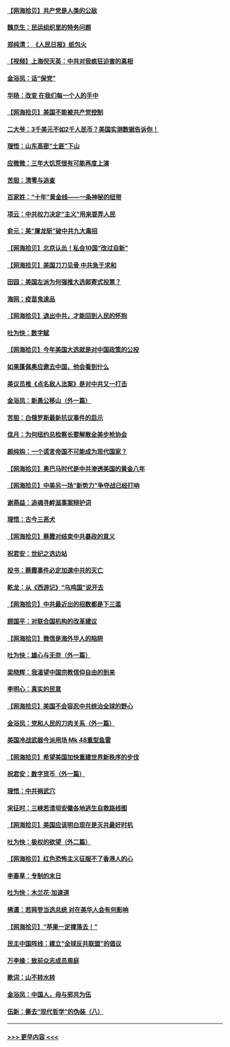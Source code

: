 #### [【网海拾贝】共产党是人类的公敌](../pages/nsc993/n12363182.md?t=08281851) 
#### [魏京生：民运组织里的特务问题](../pages/nsc993/n12363010.md?t=08281851) 
#### [郑纯清： 《人民日报》纸包火](../pages/nsc993/n12362706.md?t=08281851) 
#### [【视频】上海倪天英：中共对我疯狂迫害的真相](../pages/nsc993/n12356341.md?t=08281851) 
#### [金浴凤：话“保党”](../pages/nsc993/n12361867.md?t=08281851) 
#### [华旸：改变 在我们每一个人的手中](../pages/nsc993/n12361774.md?t=08281851) 
#### [【网海拾贝】美国不能被共产党控制](../pages/nsc993/n12360271.md?t=08281851) 
#### [二大爷：3千美元不如2千人民币？美国实测数据告诉你！](../pages/nsc993/n12358563.md?t=08281851) 
#### [理悟：山东高密“土匪”下山](../pages/nsc993/n12358535.md?t=08281851) 
#### [应微微：三年大饥荒很有可能再度上演](../pages/nsc993/n12358523.md?t=08281851) 
#### [苦胆：清零与追查](../pages/nsc993/n12358501.md?t=08281851) 
#### [百家姓：“十年”黄金线——一条神秘的纽带](../pages/nsc993/n12358319.md?t=08281851) 
#### [项云：中共权力决定“主义”用来耍弄人民](../pages/nsc993/n12358172.md?t=08281851) 
#### [俞元：美“屠龙斩”破中共九大毒招](../pages/nsc993/n12357822.md?t=08281851) 
#### [【网海拾贝】北京认怂！私会10国“改过自新”](../pages/nsc993/n12357784.md?t=08281851) 
#### [【网海拾贝】美国刀刀见骨 中共急于求和](../pages/nsc993/n12355511.md?t=08281851) 
#### [田园：美国左派为何强推大选邮寄式投票？](../pages/nsc993/n12352963.md?t=08281851) 
#### [海网：疫苗鬼速品](../pages/nsc993/n12354438.md?t=08281851) 
#### [【网海拾贝】退出中共，才能回到人民的怀抱](../pages/nsc993/n12352634.md?t=08281851) 
#### [吐为快：数字赋](../pages/nsc993/n12352317.md?t=08281851) 
#### [【网海拾贝】今年美国大选就是对中国政策的公投](../pages/nsc993/n12350973.md?t=08281851) 
#### [如果蓬佩奥应邀去中国，他会看到什么](../pages/nsc993/n12350945.md?t=08281851) 
#### [美议员推《点名敌人法案》是对中共又一打击](../pages/nsc993/n12350765.md?t=08281851) 
#### [金浴凤：新愚公移山（外一篇）](../pages/nsc993/n12350253.md?t=08281851) 
#### [苦胆：白俄罗斯最新抗议事件的启示](../pages/nsc993/n12349989.md?t=08281851) 
#### [佳月：为何纽约总检察长要解散全美步枪协会](../pages/nsc993/n12349939.md?t=08281851) 
#### [颜纯钩：一个谎言帝国不可能成为现代国家？](../pages/nsc993/n12349898.md?t=08281851) 
#### [【网海拾贝】奥巴马时代是中共渗透美国的黄金八年](../pages/nsc993/n12349284.md?t=08281851) 
#### [【网海拾贝】中美另一场“新势力”争夺战已经打响](../pages/nsc993/n12346998.md?t=08281851) 
#### [谢燕益：追魂寻衅滋事案辩护词](../pages/nsc993/n12346892.md?t=08281851) 
#### [理悟：古今三恶犬](../pages/nsc993/n12345190.md?t=08281851) 
#### [【网海拾贝】蔡霞对结束中共暴政的意义](../pages/nsc993/n12344263.md?t=08281851) 
#### [祝君安：世纪之选边站](../pages/nsc993/n12342382.md?t=08281851) 
#### [投书：蔡霞事件必定加速中共的灭亡](../pages/nsc993/n12341881.md?t=08281851) 
#### [乾龙：从《西游记》“乌鸡国”说开去](../pages/nsc993/n12341690.md?t=08281851) 
#### [【网海拾贝】中共最近出的招数都是下三滥](../pages/nsc993/n12341593.md?t=08281851) 
#### [顾国平：对联合国机构的改革建议](../pages/nsc993/n12339928.md?t=08281851) 
#### [【网海拾贝】微信是海外华人的陷阱](../pages/nsc993/n12338868.md?t=08281851) 
#### [吐为快：雄心与无奈（外一篇）](../pages/nsc993/n12338132.md?t=08281851) 
#### [梁晓辉：我渴望中国宗教信仰自由的到来](../pages/nsc993/n12336657.md?t=08281851) 
#### [李明心：真实的民意](../pages/nsc993/n12336089.md?t=08281851) 
#### [【网海拾贝】美国不会容忍中共统治全球的野心](../pages/nsc993/n12336063.md?t=08281851) 
#### [金浴凤：党和人民的刀肉关系（外一篇）](../pages/nsc993/n12335834.md?t=08281851) 
#### [美国冷战武器今派用场 Mk 48重型鱼雷](../pages/nsc993/n12335354.md?t=08281851) 
#### [【网海拾贝】希望美国加快重建世界新秩序的步伐](../pages/nsc993/n12334224.md?t=08281851) 
#### [祝君安：数字货币（外一篇）](../pages/nsc993/n12334186.md?t=08281851) 
#### [理悟：中共祸武穴](../pages/nsc993/n12333962.md?t=08281851) 
#### [宋征时：三峡若溃坝安徽各地逃生自救路线图](../pages/nsc993/n12332450.md?t=08281851) 
#### [【网海拾贝】美国应该明白现在是灭共最好时机](../pages/nsc993/n12332313.md?t=08281851) 
#### [吐为快：极权的欲望（外二篇）](../pages/nsc993/n12332089.md?t=08281851) 
#### [【网海拾贝】红色恐怖主义征服不了香港人的心](../pages/nsc993/n12329296.md?t=08281851) 
#### [李春草：专制的末日](../pages/nsc993/n12329079.md?t=08281851) 
#### [吐为快：木兰花‧加速道](../pages/nsc993/n12327366.md?t=08281851) 
#### [拂潇：若拜登当选总统 对在美华人会有何影响](../pages/nsc993/n12295996.md?t=08281851) 
#### [【网海拾贝】“苹果一定撑落去！”](../pages/nsc993/n12326784.md?t=08281851) 
#### [民主中国阵线：建立“全球反共联盟”的倡议](../pages/nsc993/n12324177.md?t=08281851) 
#### [万李缘：致前众志成员周庭](../pages/nsc993/n12324635.md?t=08281851) 
#### [歌词：山不转水转](../pages/nsc993/n12324599.md?t=08281851) 
#### [金浴凤：中国人，毋与邪共为伍](../pages/nsc993/n12324257.md?t=08281851) 
#### [伍新：撕去“现代哲学”的伪装（八）](../pages/nsc993/n12324188.md?t=08281851) 

----
#### [ >>> 更早内容 <<< ](../indexes/nsc993-earlier.md)
